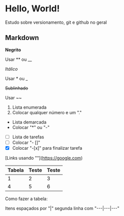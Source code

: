# Hello, World!
 Estudo sobre versionamento, git e github no geral

## Markdown

**Negrito**

Usar ** ou __

*Itálico*

Usar * ou _

~~Sublinhado~~

Usar ~~

 1. Lista enumerada
 1. Colocar qualquer número e um "."

 * Lista demarcada
 * Colocar "*" ou "-"

 - [ ] Lista de tarefas
 - [ ] Colocar "- []"
 - [x] Colocar "-[x]" para finalizar tarefa

 [Links usando "[]()"](https://google.com)
 
 Tabela | Teste | Teste
 ---|---|---
 1 | 2 |3
 4 | 5 |6

Como fazer a tabela:

Itens espaçados por "|" segunda linha com "---|---|---"